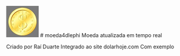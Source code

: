 ![alt text](https://github.com/phdorocha/moeda4d/blob/main/moeda.jpg) # moeda4dlephi
Moeda atualizada em tempo real


Criado por Raí Duarte
Integrado ao site dolarhoje.com
Com exemplo
